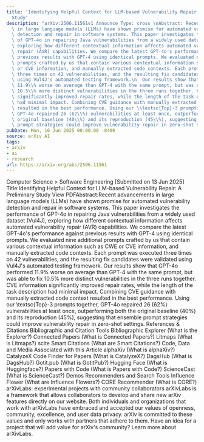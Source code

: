 ```yaml
---
title: 'Identifying Helpful Context for LLM-based Vulnerability Repair: A Preliminary
  Study'
description: "arXiv:2506.11561v1 Announce Type: cross \nAbstract: Recent advancements\
  \ in large language models (LLMs) have shown promise for automated vulnerability\
  \ detection and repair in software systems. This paper investigates the performance\
  \ of GPT-4o in repairing Java vulnerabilities from a widely used dataset (Vul4J),\
  \ exploring how different contextual information affects automated vulnerability\
  \ repair (AVR) capabilities. We compare the latest GPT-4o's performance against\
  \ previous results with GPT-4 using identical prompts. We evaluated nine additional\
  \ prompts crafted by us that contain various contextual information such as CWE\
  \ or CVE information, and manually extracted code contexts. Each prompt was executed\
  \ three times on 42 vulnerabilities, and the resulting fix candidates were validated\
  \ using Vul4J's automated testing framework.\n  Our results show that GPT-4o performed\
  \ 11.9\\% worse on average than GPT-4 with the same prompt, but was able to fix\
  \ 10.5\\% more distinct vulnerabilities in the three runs together. CVE information\
  \ significantly improved repair rates, while the length of the task description\
  \ had minimal impact. Combining CVE guidance with manually extracted code context\
  \ resulted in the best performance. Using our \\textsc{Top}-3 prompts together,\
  \ GPT-4o repaired 26 (62\\%) vulnerabilities at least once, outperforming both the\
  \ original baseline (40\\%) and its reproduction (45\\%), suggesting that ensemble\
  \ prompt strategies could improve vulnerability repair in zero-shot settings."
pubDate: Mon, 16 Jun 2025 00:00:00 -0400
source: arXiv AI
tags:
- arxiv
- ai
- research
url: https://arxiv.org/abs/2506.11561
---
```


Computer Science > Software Engineering
[Submitted on 13 Jun 2025]
Title:Identifying Helpful Context for LLM-based Vulnerability Repair: A Preliminary Study
View PDFAbstract:Recent advancements in large language models (LLMs) have shown promise for automated vulnerability detection and repair in software systems. This paper investigates the performance of GPT-4o in repairing Java vulnerabilities from a widely used dataset (Vul4J), exploring how different contextual information affects automated vulnerability repair (AVR) capabilities. We compare the latest GPT-4o's performance against previous results with GPT-4 using identical prompts. We evaluated nine additional prompts crafted by us that contain various contextual information such as CWE or CVE information, and manually extracted code contexts. Each prompt was executed three times on 42 vulnerabilities, and the resulting fix candidates were validated using Vul4J's automated testing framework.
Our results show that GPT-4o performed 11.9\% worse on average than GPT-4 with the same prompt, but was able to fix 10.5\% more distinct vulnerabilities in the three runs together. CVE information significantly improved repair rates, while the length of the task description had minimal impact. Combining CVE guidance with manually extracted code context resulted in the best performance. Using our \textsc{Top}-3 prompts together, GPT-4o repaired 26 (62\%) vulnerabilities at least once, outperforming both the original baseline (40\%) and its reproduction (45\%), suggesting that ensemble prompt strategies could improve vulnerability repair in zero-shot settings.
References & Citations
Bibliographic and Citation Tools
Bibliographic Explorer (What is the Explorer?)
Connected Papers (What is Connected Papers?)
Litmaps (What is Litmaps?)
scite Smart Citations (What are Smart Citations?)
Code, Data and Media Associated with this Article
alphaXiv (What is alphaXiv?)
CatalyzeX Code Finder for Papers (What is CatalyzeX?)
DagsHub (What is DagsHub?)
Gotit.pub (What is GotitPub?)
Hugging Face (What is Huggingface?)
Papers with Code (What is Papers with Code?)
ScienceCast (What is ScienceCast?)
Demos
Recommenders and Search Tools
Influence Flower (What are Influence Flowers?)
CORE Recommender (What is CORE?)
arXivLabs: experimental projects with community collaborators
arXivLabs is a framework that allows collaborators to develop and share new arXiv features directly on our website.
Both individuals and organizations that work with arXivLabs have embraced and accepted our values of openness, community, excellence, and user data privacy. arXiv is committed to these values and only works with partners that adhere to them.
Have an idea for a project that will add value for arXiv's community? Learn more about arXivLabs.